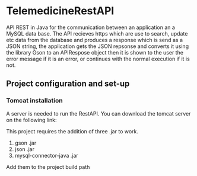 # TelemedicineRestAPI

API REST in Java for the communication between an application an a MySQL data base.
The API recieves https which are use to search, update etc data from the database and produces a response which is send as a JSON string, the application gets the JSON repsonse and converts it using the library Gson to an APIRespose object then it is shown to the user the error message if it is an error, or continues with the normal execution if it is not.

## Project configuration and set-up

### Tomcat installation
A server is needed to run the RestAPI. 
You can download the tomcat server on the following link: 

This project requires the addition of three .jar to work.

1. gson .jar
2. json .jar
3. mysql-connector-java .jar

Add them to the project build path
